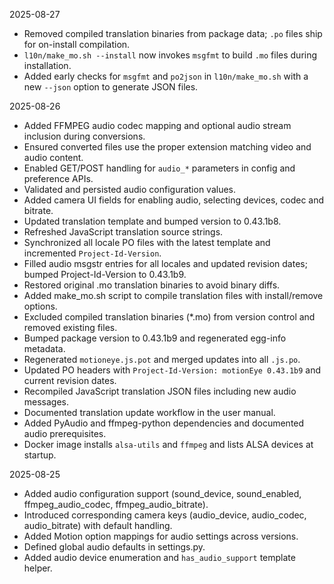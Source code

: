 <!-- version: 2025-08-27.2 -->

2025-08-27
- Removed compiled translation binaries from package data; `.po` files ship for on-install compilation.
- `l10n/make_mo.sh --install` now invokes `msgfmt` to build `.mo` files during installation.
- Added early checks for `msgfmt` and `po2json` in `l10n/make_mo.sh` with a new `--json` option to generate JSON files.

2025-08-26
- Added FFMPEG audio codec mapping and optional audio stream inclusion during conversions.
- Ensured converted files use the proper extension matching video and audio content.
- Enabled GET/POST handling for `audio_*` parameters in config and preference APIs.
- Validated and persisted audio configuration values.
- Added camera UI fields for enabling audio, selecting devices, codec and bitrate.
- Updated translation template and bumped version to 0.43.1b8.
- Refreshed JavaScript translation source strings.
- Synchronized all locale PO files with the latest template and incremented `Project-Id-Version`.
- Filled audio msgstr entries for all locales and updated revision dates; bumped Project-Id-Version to 0.43.1b9.
- Restored original .mo translation binaries to avoid binary diffs.
- Added make_mo.sh script to compile translation files with install/remove options.
- Excluded compiled translation binaries (*.mo) from version control and removed existing files.
- Bumped package version to 0.43.1b9 and regenerated egg-info metadata.
- Regenerated `motioneye.js.pot` and merged updates into all `.js.po`.
- Updated PO headers with `Project-Id-Version: motionEye 0.43.1b9` and current revision dates.
- Recompiled JavaScript translation JSON files including new audio messages.
- Documented translation update workflow in the user manual.
- Added PyAudio and ffmpeg-python dependencies and documented audio prerequisites.
- Docker image installs `alsa-utils` and `ffmpeg` and lists ALSA devices at startup.

2025-08-25
- Added audio configuration support (sound_device, sound_enabled, ffmpeg_audio_codec, ffmpeg_audio_bitrate).
- Introduced corresponding camera keys (audio_device, audio_codec, audio_bitrate) with default handling.
- Added Motion option mappings for audio settings across versions.
- Defined global audio defaults in settings.py.
- Added audio device enumeration and `has_audio_support` template helper.
